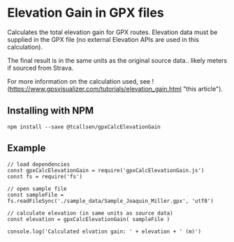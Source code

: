 # Elevation Gain in GPX files 
Calculates the total elevation gain for GPX routes. Elevation data must be supplied in the GPX file (no external Elevation APIs are used in this calculation).

The final result is in the same units as the original source data.. likely meters if sourced from Strava.

For more information on the calculation used, see !(https://www.gpsvisualizer.com/tutorials/elevation_gain.html "this article").

## Installing with NPM

```
npm install --save @tcallsen/gpxCalcElevationGain
```

## Example
```
// load dependencies 
const gpxCalcElevationGain = require('gpxCalcElevationGain.js')
const fs = require('fs')

// open sample file
const sampleFile = fs.readFileSync('./sample_data/Sample_Joaquin_Miller.gpx', 'utf8')

// calculate elevation (in same units as source data)
const elevation = gpxCalcElevationGain( sampleFile )

console.log('Calculated elvation gain: ' + elevation + ' (m)')
```